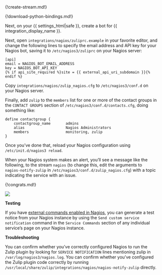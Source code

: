 {!create-stream.md!}

{!download-python-bindings.md!}

Next, on your {{ settings_html|safe }}, create a bot for
{{ integration_display_name }}.

Next, open `integrations/nagios/zuliprc.example` in your favorite
editor, and change the following lines to specify the email address
and API key for your Nagios bot, saving it to `/etc/nagios3/zuliprc`
on your Nagios server:

```
[api]
email = NAGIOS_BOT_EMAIL_ADDRESS
key = NAGIOS_BOT_API_KEY
{% if api_site_required %}site = {{ external_api_uri_subdomain }}{% endif %}
```

Copy `integrations/nagios/zulip_nagios.cfg` to `/etc/nagios3/conf.d`
on your Nagios server.

Finally, add `zulip` to the `members` list for one or more of the
contact groups in the `CONTACT GROUPS` section of
`/etc/nagios3/conf.d/contacts.cfg`, doing something like:

```
define contactgroup {
    contactgroup_name       admins
    alias                   Nagios Administrators
    members                 monitoring, zulip
}
```

Once you’ve done that, reload your Nagios configuration using
`/etc/init.d/nagios3 reload`.

When your Nagios system makes an alert, you’ll see a message like the
following, to the stream `nagios` (to change this, edit the arguments
to `nagios-notify-zulip` in `/etc/nagios3/conf.d/zulip_nagios.cfg`)
with a topic indicating the service with an issue.

{!congrats.md!}

![](/static/images/integrations/nagios/001.png)

**Testing**

If you have [external commands enabled in Nagios][1],
you can generate a test notice from your Nagios instance by
using the `Send custom service notification` command in the
`Service Commands` section of any individual service’s page
on your Nagios instance.

[1]: http://nagios.sourceforge.net/docs/3_0/extcommands.html

**Troubleshooting**

You can confirm whether you’ve correctly configured Nagios to run the
Zulip plugin by looking for `SERVICE NOTIFICATION` lines mentioning
zulip in `/var/log/nagios3/nagios.log`. You can confirm whether you’ve
configured the Zulip plugin code correctly by running
`/usr/local/share/zulip/integrations/nagios/nagios-notify-zulip`
directly.
